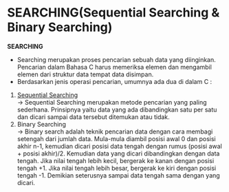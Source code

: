 # SEARCHING(Sequential Searching & Binary Searching)
**SEARCHING**
<br/>
- Searching merupakan proses pencarian sebuah data yang diinginkan. Pencarian dalam Bahasa C harus memeriksa elemen dan mengambil elemen dari struktur data tempat data disimpan. 
- Berdasarkan jenis operasi pencarian, umumnya ada dua di dalam C :
1. [Sequential Searching](https://github.com/RandyDz/ASD/blob/efa2b0c4779e5aacbe9535084f0df3904d64a5b2/searching/searching_binary/main.c)<br/>
  -> Sequential Searching merupakan metode pencarian yang paling sederhana. Prinsipnya yaitu data yang ada dibandingkan satu per satu dan dicari sampai data tersebut ditemukan          atau tidak. 
2. Binary Searching<br/>
  -> Binary search adalah teknik pencarian data dengan cara membagi setengah dari jumlah data. Mula-mula diambil posisi awal 0 dan posisi akhir n-1, kemudian dicari posisi data        tengah dengan rumus (posisi awal + posisi akhir)/2. Kemudian data yang dicari dibandingkan dengan data tengah. Jika nilai tengah lebih kecil, bergerak ke kanan dengan posisi      tengah +1. Jika nilai tengah lebih besar, bergerak ke kiri dengan posisi tengah -1. Demikian seterusnya sampai data tengah sama dengan yang dicari.
